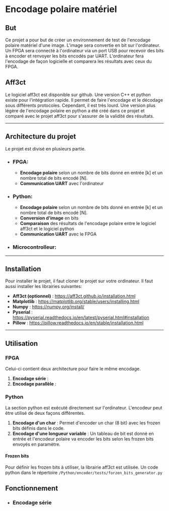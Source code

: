 # Encodage polaire matériel
## But
Ce projet a pour but de créer un environnement de test de l'encodage polaire matériel d'une image. L'image sera convertie en bit sur l'ordinateur. Un FPGA sera connecté à l'ordinateur via un port USB pour recevoir des bits à encoder et renvoyer les bits encodés par UART. L'ordinateur fera l'encodage de façon logicielle et comparera les résultats avec ceux du FPGA.

## Aff3ct
Le logiciel aff3ct est disponible sur github. Une version C++ et python existe pour l'intégration rapide. Il permet de faire l'encodage et le décodage sous différents protocoles. Cependant, il est très lourd. Une version plus légère de l'encodage polaire en python a été créé dans ce projet et comparé avec le projet aff3ct pour s'assurer de la validité des résultats.

---
## Architecture du projet
Le projet est divisé en plusieurs partie. 
- ### FPGA:
  - **Encodage polaire** selon un nombre de bits donné en entrée [k] et un nombre total de bits encodé [N].
  - **Communication UART** avec l'ordinateur


- ### Python: 
  - **Encodage polaire** selon un nombre de bits donné en entrée [k] et un nombre total de bits encodé [N].
  - **Conversion d'image** en bits
  - **Comparaison** des résultats de l'encodage polaire entre le logiciel aff3ct et le logiciel python
  - **Communication UART** avec le FPGA

- ### Microcontrolleur:

---
## Installation
Pour installer le projet, il faut cloner le projet sur votre ordinateur. Il faut aussi installer les librairies suivantes:
- **Aff3ct (optionnel)** : https://aff3ct.github.io/installation.html
- **Matplotlib** : https://matplotlib.org/stable/users/installing.html
- **Numpy** : https://numpy.org/install/
- **Pyserial** : https://pyserial.readthedocs.io/en/latest/pyserial.html#installation
- **Pillow** : https://pillow.readthedocs.io/en/stable/installation.html

---
## Utilisation
### FPGA
Celui-ci contient deux architecture pour faire le même encodage.
1. **Encodage série** : 
2. **Encodage parallèle** :

### Python
La section python est exécuté directement sur l'ordinateur. L'encodeur peut être utilisé de deux façons différentes.
  1. **Encodage d'un char** : Permet d'encoder un char (8 bit) avec les frozen bits définis dans le code.
  2. **Encodage d'une longueur variable** : Un tableau de bit est donné en entrée et l'encodeur polaire va encoder les bits selon les frozen bits envoyés en paramètre.

#### Frozen bits
Pour définir les frozen bits à utiliser, la librairie aff3ct est utilisée. Un code python dans le répertoire `/Python/encoder/tests/forzen_bits_generator.py`


## Fonctionnement 
- ### Encodage série
